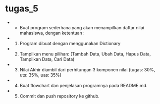 # tugas_5

* - Buat program sederhana yang akan menampilkan daftar nilai mahasiswa, dengan ketentuan :


* 1. Program dibuat dengan menggunakan Dictionary
* 2. Tampilkan menu pilihan: (Tambah Data, Ubah Data, Hapus Data, Tampilkan Data, Cari Data)
* 3. Nilai Akhir diambil dari perhitungan 3 komponen nilai (tugas: 30%, uts: 35%, uas: 35%)
* 4. Buat flowchart dan penjelasan programnya pada README.md.
* 5. Commit dan push repository ke github.
